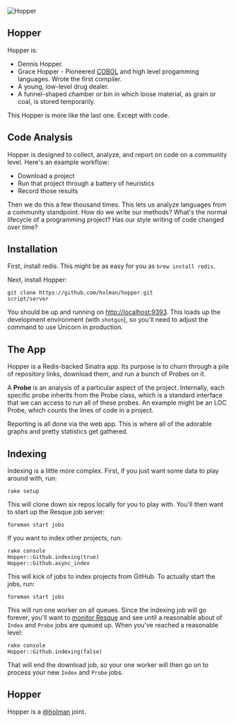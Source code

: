 ![Hopper](http://cl.ly/2j2J1e2l15161h17352n/hopper.png)

## Hopper

Hopper is:

- Dennis Hopper.
- Grace Hopper - Pioneered [COBOL](http://en.wikipedia.org/wiki/COBOL) and high level progamming languages. Wrote the first compiler.
- A young, low-level drug dealer.
- A funnel-shaped chamber or bin in which loose material, as grain or coal, is
  stored temporarily.

This Hopper is more like the last one. Except with code.

## Code Analysis

Hopper is designed to collect, analyze, and report on code on a community level.
Here's an example workflow:

- Download a project
- Run that project through a battery of heuristics
- Record those results

Then we do this a few thousand times. This lets us analyze languages from a
community standpoint. How do we write our methods? What's the normal lifecycle
of a programming project? Has our style writing of code changed over time?

## Installation

First, install redis. This might be as easy for you as `brew install redis`.

Next, install Hopper:

    git clone https://github.com/holman/hopper.git
    script/server

You should be up and running on [http://localhost:9393](http://localhost:9393).
This loads up the development environment (with `shotgun`), so you'll need to
adjust the command to use Unicorn in production.

## The App

Hopper is a Redis-backed Sinatra app. Its purpose is to churn through a pile of
repository links, download them, and run a bunch of Probes on it.

A **Probe** is an analysis of a particular aspect of the project. Internally,
each specific probe inherits from the Probe class, which is a standard interface
that we can access to run all of these probes. An example might be an LOC Probe,
which counts the lines of code in a project.

Reporting is all done via the web app. This is where all of the adorable graphs
and pretty statistics get gathered.

## Indexing

Indexing is a little more complex. First, if you just want some data to play
around with, run:

    rake setup

This will clone down six repos locally for you to play with. You'll then want to
start up the Resque job server:

    foreman start jobs

If you want to index other projects, run:

    rake console
    Hopper::Github.indexing(true)
    Hopper::Github.async_index

This will kick of jobs to index projects from GitHub. To actually start the
jobs, run:

    foreman start jobs

This will run one worker on all queues. Since the indexing job will go forever,
you'll want to [monitor Resque](http://localhost:9393/resque) and see until a
reasonable about of `Index` and `Probe` jobs are queued up. When you've reached
a reasonable level:

    rake console
    Hopper::Github.indexing(false)

That will end the download job, so your one worker will then go on to process
your new `Index` and `Probe` jobs.

## Hopper

Hopper is a [@holman](https://twitter.com/holman) joint.